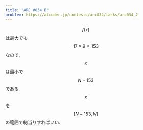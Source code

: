 ```yaml
---
title: "ARC #034 B"
problem: https://atcoder.jp/contests/arc034/tasks/arc034_2
---
```

$$ f(x) $$ は最大でも $$ 17 \times 9 = 153 $$ なので, $$ x $$ は最小で $$ N-153 $$ である. $$ x $$ を $$ [N-153, N] $$ の範囲で総当りすればいい.

